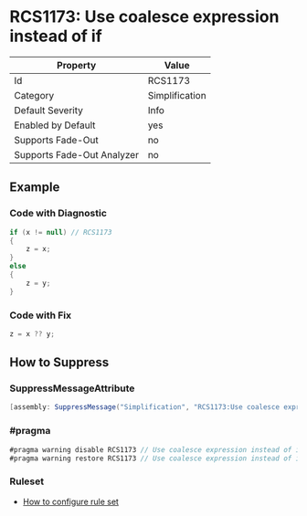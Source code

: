 # RCS1173: Use coalesce expression instead of if

Property | Value
--- | ---
Id|RCS1173
Category|Simplification
Default Severity|Info
Enabled by Default|yes
Supports Fade\-Out|no
Supports Fade\-Out Analyzer|no

## Example

### Code with Diagnostic

```csharp
if (x != null) // RCS1173
{
    z = x;
}
else
{
    z = y;
}
```

### Code with Fix

```csharp
z = x ?? y;
```

## How to Suppress

### SuppressMessageAttribute

```csharp
[assembly: SuppressMessage("Simplification", "RCS1173:Use coalesce expression instead of if.", Justification = "<Pending>")]
```

### \#pragma

```csharp
#pragma warning disable RCS1173 // Use coalesce expression instead of if.
#pragma warning restore RCS1173 // Use coalesce expression instead of if.
```

### Ruleset

* [How to configure rule set](../HowToConfigureAnalyzers.md)

